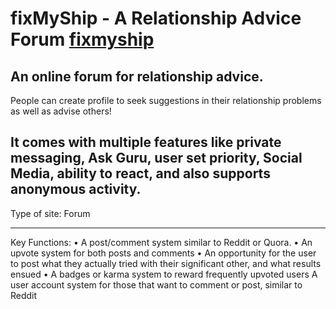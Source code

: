 # fixMyShip - A Relationship Advice Forum [fixmyship](http://fixmyship.info)
An online forum for relationship advice.
--------------------------------------------------------------------------
 People can create profile to seek suggestions in their relationship problems as well as advise others! 

It comes with multiple features like private messaging, Ask Guru, user set priority, Social Media, ability to react, and also supports anonymous activity. 
---------------------------------------------------------------------------

Type of site: Forum
**************************************************************************
Key Functions:
•	A post/comment system similar to Reddit or Quora.
•	An upvote system for both posts and comments
•	An opportunity for the user to post what they actually tried with their significant other, and what results ensued
•	A badges or karma system to reward frequently upvoted users
A user account system for those that want to comment or post, similar to Reddit
